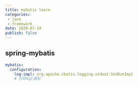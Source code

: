 ```yaml
---
title: mybatis learn
categories:
 - java
 - framework
date: 2020-07-24
publish: false
---
```


## spring-mybatis

```yml
mybatis:
  configuration:
    log-impl: org.apache.ibatis.logging.stdout.StdOutImpl
    # 打印sql语句
```



